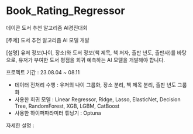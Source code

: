 # Book_Rating_Regressor
데이콘 도서 추천 알고리즘 AI경진대회

[주제] 도서 추천 알고리즘 AI 모델 개발

[설명] 유저 정보(나이, 장소)와 도서 정보(책 제목, 책 저자, 출판 년도, 출판사)를 바탕으로, 유저가 부여한 도서 평점을 회귀 예측하는 AI 모델을 개발해야 합니다.

프로젝트 기간 : 23.08.04 ~ 08.11

- 데이터 전처리 수행 : 유저의 나이 그룹화, 장소 분리, 책 제목 분리, 출판 년도 그룹화
- 사용한 회귀 모델 : Linear Regressor, Ridge, Lasso, ElasticNet, Decision Tree, RandomForest, XGB, LGBM, CatBoost
- 사용한 하이퍼파라미터 튜닝기 : Optuna

자세한 설명 : 
